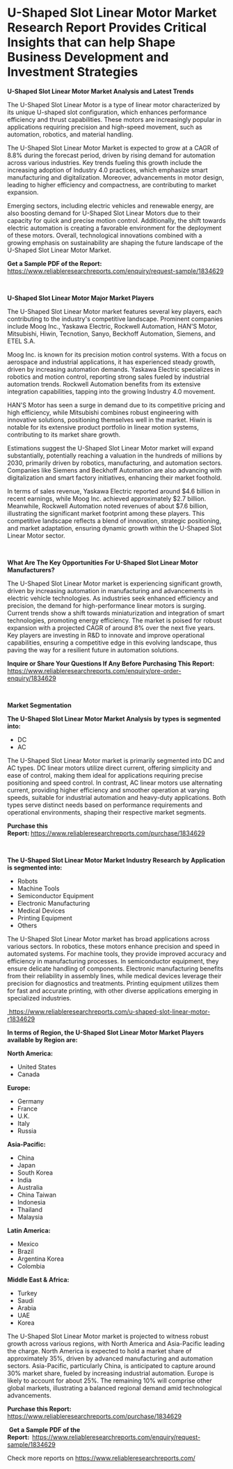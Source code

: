 <p><h1>U-Shaped Slot Linear Motor Market Research Report Provides Critical Insights that can help Shape Business Development and Investment Strategies</h1></p><p><strong>U-Shaped Slot Linear Motor Market Analysis and Latest Trends</strong></p>
<p><p>The U-Shaped Slot Linear Motor is a type of linear motor characterized by its unique U-shaped slot configuration, which enhances performance efficiency and thrust capabilities. These motors are increasingly popular in applications requiring precision and high-speed movement, such as automation, robotics, and material handling. </p><p>The U-Shaped Slot Linear Motor Market is expected to grow at a CAGR of 8.8% during the forecast period, driven by rising demand for automation across various industries. Key trends fueling this growth include the increasing adoption of Industry 4.0 practices, which emphasize smart manufacturing and digitalization. Moreover, advancements in motor design, leading to higher efficiency and compactness, are contributing to market expansion. </p><p>Emerging sectors, including electric vehicles and renewable energy, are also boosting demand for U-Shaped Slot Linear Motors due to their capacity for quick and precise motion control. Additionally, the shift towards electric automation is creating a favorable environment for the deployment of these motors. Overall, technological innovations combined with a growing emphasis on sustainability are shaping the future landscape of the U-Shaped Slot Linear Motor Market.</p></p>
<p><strong>Get a Sample PDF of the Report:&nbsp;</strong> <a href="https://www.reliableresearchreports.com/enquiry/request-sample/1834629?utm_campaign=2210&utm_medium=2&utm_source=Github&utm_content=ia&utm_term=28022025&utm_id=u-shaped-slot-linear-motor">https://www.reliableresearchreports.com/enquiry/request-sample/1834629</a></p>
<p>&nbsp;</p>
<p><strong>U-Shaped Slot Linear Motor Major Market Players</strong></p>
<p><p>The U-Shaped Slot Linear Motor market features several key players, each contributing to the industry's competitive landscape. Prominent companies include Moog Inc., Yaskawa Electric, Rockwell Automation, HAN'S Motor, Mitsubishi, Hiwin, Tecnotion, Sanyo, Beckhoff Automation, Siemens, and ETEL S.A. </p><p>Moog Inc. is known for its precision motion control systems. With a focus on aerospace and industrial applications, it has experienced steady growth, driven by increasing automation demands. Yaskawa Electric specializes in robotics and motion control, reporting strong sales fueled by industrial automation trends. Rockwell Automation benefits from its extensive integration capabilities, tapping into the growing Industry 4.0 movement.</p><p>HAN'S Motor has seen a surge in demand due to its competitive pricing and high efficiency, while Mitsubishi combines robust engineering with innovative solutions, positioning themselves well in the market. Hiwin is notable for its extensive product portfolio in linear motion systems, contributing to its market share growth.</p><p>Estimations suggest the U-Shaped Slot Linear Motor market will expand substantially, potentially reaching a valuation in the hundreds of millions by 2030, primarily driven by robotics, manufacturing, and automation sectors. Companies like Siemens and Beckhoff Automation are also advancing with digitalization and smart factory initiatives, enhancing their market foothold.</p><p>In terms of sales revenue, Yaskawa Electric reported around $4.6 billion in recent earnings, while Moog Inc. achieved approximately $2.7 billion. Meanwhile, Rockwell Automation noted revenues of about $7.6 billion, illustrating the significant market footprint among these players. This competitive landscape reflects a blend of innovation, strategic positioning, and market adaptation, ensuring dynamic growth within the U-Shaped Slot Linear Motor sector.</p></p>
<p>&nbsp;</p>
<p><strong>What Are The Key Opportunities For U-Shaped Slot Linear Motor Manufacturers?</strong></p>
<p><p>The U-Shaped Slot Linear Motor market is experiencing significant growth, driven by increasing automation in manufacturing and advancements in electric vehicle technologies. As industries seek enhanced efficiency and precision, the demand for high-performance linear motors is surging. Current trends show a shift towards miniaturization and integration of smart technologies, promoting energy efficiency. The market is poised for robust expansion with a projected CAGR of around 8% over the next five years. Key players are investing in R&D to innovate and improve operational capabilities, ensuring a competitive edge in this evolving landscape, thus paving the way for a resilient future in automation solutions.</p></p>
<p><strong>Inquire or Share Your Questions If Any Before Purchasing This Report:</strong> <a href="https://www.reliableresearchreports.com/enquiry/pre-order-enquiry/1834629?utm_campaign=2210&utm_medium=2&utm_source=Github&utm_content=ia&utm_term=28022025&utm_id=u-shaped-slot-linear-motor">https://www.reliableresearchreports.com/enquiry/pre-order-enquiry/1834629</a></p>
<p>&nbsp;</p>
<p><strong>Market Segmentation</strong></p>
<p><strong>The U-Shaped Slot Linear Motor Market Analysis by types is segmented into:</strong></p>
<p><ul><li>DC</li><li>AC</li></ul></p>
<p><p>The U-Shaped Slot Linear Motor market is primarily segmented into DC and AC types. DC linear motors utilize direct current, offering simplicity and ease of control, making them ideal for applications requiring precise positioning and speed control. In contrast, AC linear motors use alternating current, providing higher efficiency and smoother operation at varying speeds, suitable for industrial automation and heavy-duty applications. Both types serve distinct needs based on performance requirements and operational environments, shaping their respective market segments.</p></p>
<p><strong>Purchase this Report:&nbsp;</strong><a href="https://www.reliableresearchreports.com/purchase/1834629?utm_campaign=2210&utm_medium=2&utm_source=Github&utm_content=ia&utm_term=28022025&utm_id=u-shaped-slot-linear-motor">https://www.reliableresearchreports.com/purchase/1834629</a></p>
<p>&nbsp;</p>
<p><strong>The U-Shaped Slot Linear Motor Market Industry Research by Application is segmented into:</strong></p>
<p><ul><li>Robots</li><li>Machine Tools</li><li>Semiconductor Equipment</li><li>Electronic Manufacturing</li><li>Medical Devices</li><li>Printing Equipment</li><li>Others</li></ul></p>
<p><p>The U-Shaped Slot Linear Motor market has broad applications across various sectors. In robotics, these motors enhance precision and speed in automated systems. For machine tools, they provide improved accuracy and efficiency in manufacturing processes. In semiconductor equipment, they ensure delicate handling of components. Electronic manufacturing benefits from their reliability in assembly lines, while medical devices leverage their precision for diagnostics and treatments. Printing equipment utilizes them for fast and accurate printing, with other diverse applications emerging in specialized industries.</p></p>
<p><a href="https://www.reliableresearchreports.com/u-shaped-slot-linear-motor-r1834629?utm_campaign=2210&utm_medium=2&utm_source=Github&utm_content=ia&utm_term=28022025&utm_id=u-shaped-slot-linear-motor">&nbsp;https://www.reliableresearchreports.com/u-shaped-slot-linear-motor-r1834629</a></p>
<p><strong>In terms of Region, the U-Shaped Slot Linear Motor Market Players available by Region are:</strong></p>
<p>
    <p> <strong> North America: </strong>
        <ul>
            <li>United States</li>
            <li>Canada</li>
        </ul>
        </p> 
    <p> <strong> Europe: </strong>
        <ul>
            <li>Germany</li>
            <li>France</li>
            <li>U.K.</li>
            <li>Italy</li>
            <li>Russia</li>
        </ul>
        </p> 
    <p> <strong> Asia-Pacific: </strong>
        <ul>
            <li>China</li>
            <li>Japan</li>
            <li>South Korea</li>
            <li>India</li>
            <li>Australia</li>
            <li>China Taiwan</li>
            <li>Indonesia</li>
            <li>Thailand</li>
            <li>Malaysia</li>
        </ul>
        </p> 
    <p> <strong> Latin America: </strong>
        <ul>
            <li>Mexico</li>
            <li>Brazil</li>
            <li>Argentina Korea</li>
            <li>Colombia</li>
        </ul>
        </p> 
    <p> <strong> Middle East & Africa: </strong>
        <ul>
            <li>Turkey</li>
            <li>Saudi</li>
            <li>Arabia</li>
            <li>UAE</li>
            <li>Korea</li>
        </ul>
    </p>
    </p>
<p><p>The U-Shaped Slot Linear Motor market is projected to witness robust growth across various regions, with North America and Asia-Pacific leading the charge. North America is expected to hold a market share of approximately 35%, driven by advanced manufacturing and automation sectors. Asia-Pacific, particularly China, is anticipated to capture around 30% market share, fueled by increasing industrial automation. Europe is likely to account for about 25%. The remaining 10% will comprise other global markets, illustrating a balanced regional demand amid technological advancements.</p></p>
<p><strong>Purchase this Report: </strong><a href="https://www.reliableresearchreports.com/purchase/1834629?utm_campaign=2210&utm_medium=2&utm_source=Github&utm_content=ia&utm_term=28022025&utm_id=u-shaped-slot-linear-motor">https://www.reliableresearchreports.com/purchase/1834629</a></p>
<p>&nbsp;<strong>Get a Sample PDF of the Report:&nbsp;&nbsp;</strong><a href="https://www.reliableresearchreports.com/enquiry/request-sample/1834629?utm_campaign=2210&utm_medium=2&utm_source=Github&utm_content=ia&utm_term=28022025&utm_id=u-shaped-slot-linear-motor">https://www.reliableresearchreports.com/enquiry/request-sample/1834629</a></p>
<p><strong></strong></p>
<p>Check more reports on <a href="https://www.reliableresearchreports.com/?utm_campaign=2210&utm_medium=2&utm_source=Github&utm_content=ia&utm_term=28022025&utm_id=u-shaped-slot-linear-motor">https://www.reliableresearchreports.com/</a></p>
